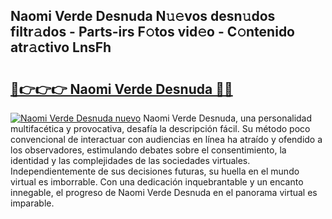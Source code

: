 ## Naomi Verde Desnuda N𝚞𝚎vos desn𝚞dos filtr𝚊dos - Parts-irs F𝚘tos vid𝚎o - C𝚘ntenido atr𝚊ctivo LnsFh

# <h2><a href="http://mb0rrzy.tromn.icu/?c=Naomi+Verde+Desnuda">🔗👉👉👉 Naomi Verde Desnuda 🔗🔗</a></h2>

[![Naomi Verde Desnuda nuevo](https://i.imgur.com/pEAQMta.gif)](http://mb0rrzy.tromn.icu/?c=Naomi+Verde+Desnuda)
Naomi Verde Desnuda, una personalidad multifacética y provocativa, desafía la descripción fácil. Su método poco convencional de interactuar con audiencias en línea ha atraído y ofendido a los observadores, estimulando debates sobre el consentimiento, la identidad y las complejidades de las sociedades virtuales. Independientemente de sus decisiones futuras, su huella en el mundo virtual es imborrable. Con una dedicación inquebrantable y un encanto innegable, el progreso de Naomi Verde Desnuda en el panorama virtual es imparable.
